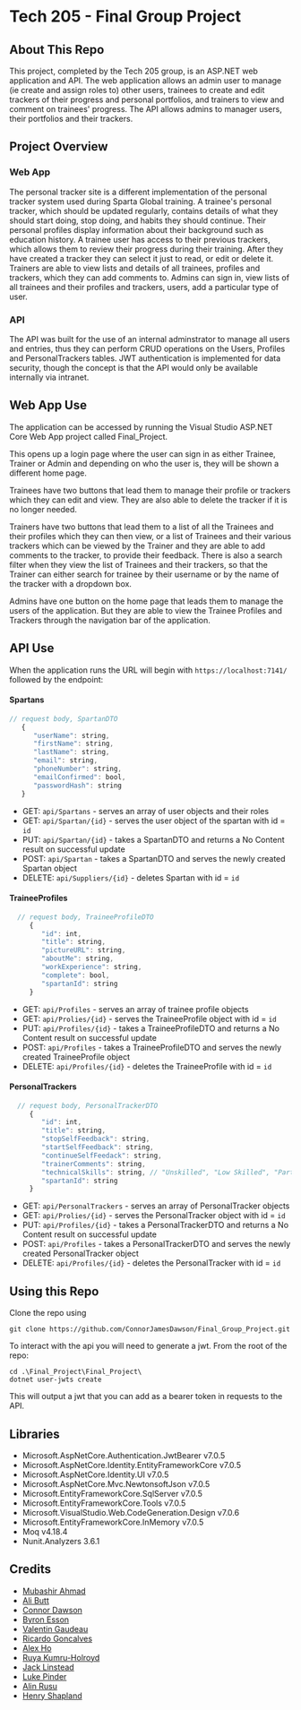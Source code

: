 # Tech 205 - Final Group Project

## About This Repo
This project, completed by the Tech 205 group, is an ASP.NET web application and API. The web application allows an admin user to manage (ie create and assign roles to) other users, trainees to create and edit trackers of their progress and personal portfolios, and trainers to view and comment on trainees' progress. The API allows admins to manager users, their portfolios and their trackers.

## Project Overview

### Web App
The personal tracker site is a different implementation of the personal tracker system used during Sparta Global training. A trainee's personal tracker, which should be updated regularly, contains details of what they should start doing, stop doing, and habits they should continue. Their personal profiles display information about their background such as education history. A trainee user has access to their previous trackers, which allows them to review their progress during their training. After they have created a tracker they can select it just to read, or edit or delete it.
Trainers are able to view lists and details of all trainees, profiles and trackers, which they can add comments to.
Admins can sign in, view lists of all trainees and their profiles and trackers, users, add a particular type of user. 

### API
The API was built for the use of an internal adminstrator to manage all users and entries, thus they can perform CRUD operations on the Users, Profiles and PersonalTrackers tables. JWT authentication is implemented for data security, though the concept is that the API would only be available internally via intranet.

## Web App Use
The application can be accessed by running the Visual Studio ASP.NET Core Web App project called Final_Project. 

This opens up a login page where the user can sign in as either Trainee, Trainer or Admin and depending on who the user is, they will be shown a different home page. 

Trainees have two buttons that lead them to manage their profile or trackers which they can edit and view. They are also able to delete the tracker if it is no longer needed. 

Trainers have two buttons that lead them to a list of all the Trainees and their profiles which they can then view, or a list of Trainees and their various trackers which can be viewed by the Trainer and they are able to add comments to the tracker, to provide their feedback. There is also a search filter when they view the list of Trainees and their trackers, so that the Trainer can either search for trainee by their username or by the name of the tracker with a dropdown box. 

Admins have one button on the home page that leads them to manage the users of the application. But they are able to view the Trainee Profiles and Trackers through the navigation bar of the application. 

## API Use
When the application runs the URL will begin with `https://localhost:7141/` followed by the endpoint:

#### Spartans
  ```js
  // request body, SpartanDTO
     {
        "userName": string,
        "firstName": string,
        "lastName": string,
        "email": string,
        "phoneNumber": string,
        "emailConfirmed": bool,
        "passwordHash": string
     } 
  ```
- GET: `api/Spartans` - serves an array of user objects and their roles
- GET: `api/Spartan/{id}` - serves the user object of the spartan with id = `id`
- PUT: `api/Spartan/{id}` - takes a SpartanDTO and returns a No Content result on successful update
- POST: `api/Spartan` - takes a SpartanDTO and serves the newly created Spartan object
- DELETE: `api/Suppliers/{id}` - deletes Spartan with id = `id`

#### TraineeProfiles
```js
  // request body, TraineeProfileDTO
     {
        "id": int,
        "title": string,
        "pictureURL": string,
        "aboutMe": string,
        "workExperience": string,
        "complete": bool,
        "spartanId": string
     } 
```

- GET: `api/Profiles` - serves an array of trainee profile objects
- GET: `api/Prolies/{id}` - serves the TraineeProfile object with id = `id`
- PUT: `api/Profiles/{id}` - takes a TraineeProfileDTO and returns a No Content result on successful update
- POST: `api/Profiles` - takes a TraineeProfileDTO and serves the newly created TraineeProfile object
- DELETE: `api/Profiles/{id}` - deletes the TraineeProfile with id = `id`

#### PersonalTrackers
```js
  // request body, PersonalTrackerDTO
     {
        "id": int,
        "title": string,
        "stopSelfFeedback": string,
        "startSelfFeedback": string,
        "continueSelfFeedack": string,
        "trainerComments": string,
        "technicalSkills": string, // "Unskilled", "Low Skilled", "Partially Skilled" or "Skilled"
        "spartanId": string
     } 
```

- GET: `api/PersonalTrackers` - serves an array of PersonalTracker objects
- GET: `api/Prolies/{id}` - serves the PersonalTracker object with id = `id`
- PUT: `api/Profiles/{id}` - takes a PersonalTrackerDTO and returns a No Content result on successful update
- POST: `api/Profiles` - takes a PersonalTrackerDTO and serves the newly created PersonalTracker object
- DELETE: `api/Profiles/{id}` - deletes the PersonalTracker with id = `id`

## Using this Repo
Clone the repo using 
```
git clone https://github.com/ConnorJamesDawson/Final_Group_Project.git
```

To interact with the api you will need to generate a jwt.
From the root of the repo:

```
cd .\Final_Project\Final_Project\
dotnet user-jwts create
```

This will output a jwt that you can add as a bearer token in requests to the API.

## Libraries
- Microsoft.AspNetCore.Authentication.JwtBearer v7.0.5
- Microsoft.AspNetCore.Identity.EntityFrameworkCore v7.0.5
- Microsoft.AspNetCore.Identity.UI v7.0.5
- Microsoft.AspNetCore.Mvc.NewtonsoftJson v7.0.5
- Microsoft.EntityFrameworkCore.SqlServer v7.0.5
- Microsoft.EntityFrameworkCore.Tools v7.0.5
- Microsoft.VisualStudio.Web.CodeGeneration.Design v7.0.6
- Microsoft.EntityFrameworkCore.InMemory v7.0.5
- Moq v4.18.4
- Nunit.Analyzers 3.6.1

## Credits
- [Mubashir Ahmad](https://github.com/Mubashir-A)
- [Ali Butt](https://github.com/TheDevAli)
- [Connor Dawson](https://github.com/ConnorJamesDawson)
- [Byron Esson](https://github.com/byronEsson)
- [Valentin Gaudeau](https:/github.com/valgaudeau)
- [Ricardo Goncalves](https://github.com/RicardoGoncalves-CS)
- [Alex Ho](https://github.com/AlexCKHO)
- [Ruya Kumru-Holroyd](https://github.com/RuyaKH)
- [Jack Linstead](https://github.com/juniorwiz)
- [Luke Pinder](https://github.com/clear-dev)
- [Alin Rusu](https://github.com/AlinRSpartan)
- [Henry Shapland](https://github.com/HShapland/)
